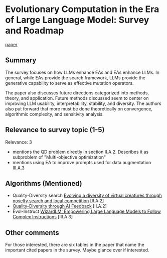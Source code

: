 # Evolutionary Computation in the Era of Large Language Model: Survey and Roadmap
[paper](https://arxiv.org/abs/2401.10034)

## Summary

The survey focuses on how LLMs enhance EAs and EAs enhance LLMs. In general, while EAs provide the search framework, LLMs provide the generative capability to serve as effective mutation operators. 

The paper also discusses future directions categorized into methods, theory, and application. Future methods discussed seem to center on improving LLM usability, interpretability, stability, and diversity. The authors also put forward that more must be done theoretically on convergence, algorithmic complexity, and sensitivity analysis. 

## Relevance to survey topic (1-5)

Relevance: 3

- mentions the QD problem directly in section II.A.2. Describes it as subproblem of "Multi-objective optimization"
- mentions using EA to improve prompts used for data augmentation III.A.3

## Algorithms (Mentioned)

- Quality-Diversity search [Evolving a diversity of virtual creatures through novelty search and local competition](https://dl.acm.org/doi/10.1145/2001576.2001606) [II.A.2]
- [Quality-Diversity through AI Feedback](https://arxiv.org/abs/2310.13032) [II.A.2]
- Evol-Instruct [WizardLM: Empowering Large Language Models to Follow Complex Instructions](https://arxiv.org/abs/2304.12244) [III.A.3]

## Other comments

For those interested, there are six tables in the paper that name the important cited papers in the survey. Maybe glance over if interested. 

